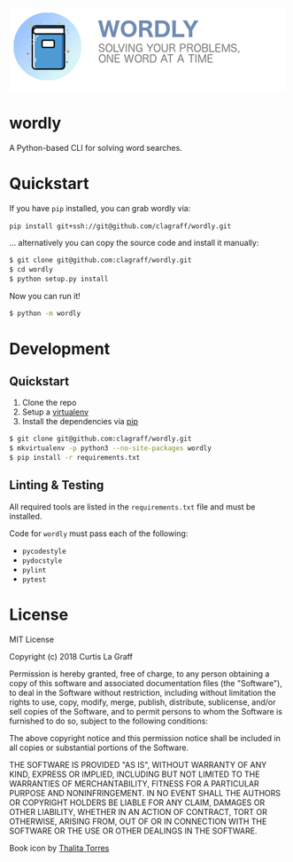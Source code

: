 ![](.github/logo.png)

# wordly
A Python-based CLI for solving word searches.

# Quickstart
If you have `pip` installed, you can grab wordly via:

`pip install git+ssh://git@github.com/clagraff/wordly.git`

... alternatively you can copy the source code and install it manually:

```bash
$ git clone git@github.com:clagraff/wordly.git
$ cd wordly
$ python setup.py install
```

Now you can run it!

```bash
$ python -m wordly
```

# Development
## Quickstart
1. Clone the repo
2. Setup a [virtualenv](https://virtualenv.pypa.io/en/stable/)
2. Install the dependencies via [pip](https://pip.pypa.io/en/stable/installing/)

```bash
$ git clone git@github.com:clagraff/wordly.git
$ mkvirtualenv -p python3 --no-site-packages wordly
$ pip install -r requirements.txt
```

## Linting & Testing
All required tools are listed in the `requirements.txt` file and must be
installed.

Code for `wordly` must pass each of the following:
* `pycodestyle`
* `pydocstyle`
* `pylint`
* `pytest`

# License
MIT License

Copyright (c) 2018 Curtis La Graff

Permission is hereby granted, free of charge, to any person obtaining a copy
of this software and associated documentation files (the "Software"), to deal
in the Software without restriction, including without limitation the rights
to use, copy, modify, merge, publish, distribute, sublicense, and/or sell
copies of the Software, and to permit persons to whom the Software is
furnished to do so, subject to the following conditions:

The above copyright notice and this permission notice shall be included in all
copies or substantial portions of the Software.

THE SOFTWARE IS PROVIDED "AS IS", WITHOUT WARRANTY OF ANY KIND, EXPRESS OR
IMPLIED, INCLUDING BUT NOT LIMITED TO THE WARRANTIES OF MERCHANTABILITY,
FITNESS FOR A PARTICULAR PURPOSE AND NONINFRINGEMENT. IN NO EVENT SHALL THE
AUTHORS OR COPYRIGHT HOLDERS BE LIABLE FOR ANY CLAIM, DAMAGES OR OTHER
LIABILITY, WHETHER IN AN ACTION OF CONTRACT, TORT OR OTHERWISE, ARISING FROM,
OUT OF OR IN CONNECTION WITH THE SOFTWARE OR THE USE OR OTHER DEALINGS IN THE
SOFTWARE.


Book icon by [Thalita Torres](https://www.iconfinder.com/icons/1519778/book_colorful_notebook_office_school_icon)
